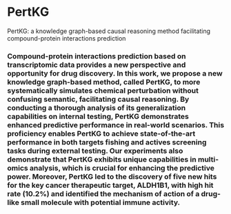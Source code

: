 # PertKG
PertKG: a knowledge graph-based causal reasoning method facilitating compound-protein interactions prediction
### Compound-protein interactions prediction based on transcriptomic data provides a new perspective and opportunity for drug discovery. In this work, we propose a new knowledge graph-based method, called PertKG, to more systematically simulates chemical perturbation without confusing semantic, facilitating causal reasoning. By conducting a thorough analysis of its generalization capabilities on internal testing, PertKG demonstrates enhanced predictive performance in real-world scenarios. This proficiency enables PertKG to achieve state-of-the-art performance in both targets fishing and actives screening tasks during external testing. Our experiments also demonstrate that PertKG exhibits unique capabilities in multi-omics analysis, which is crucial for enhancing the predictive power. Moreover, PertKG led to the discovery of five new hits for the key cancer therapeutic target, ALDH1B1, with high hit rate (10.2%) and identified the mechanism of action of a drug-like small molecule with potential immune activity.

